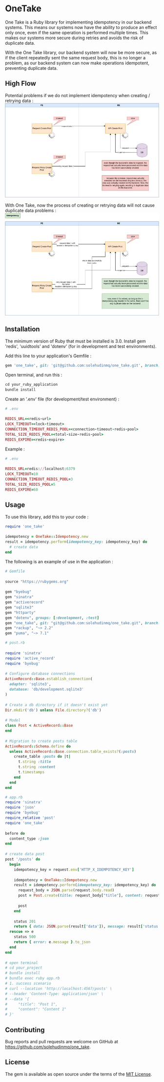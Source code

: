 # OneTake

One Take is a Ruby library for implementing idempotency in our backend systems. This means our systems now have the ability to produce an effect only once, even if the same operation is performed multiple times. This makes our systems more secure during retries and avoids the risk of duplicate data.

With the One Take library, our backend system will now be more secure, as if the client repeatedly sent the same request body, this is no longer a problem, as our backend system can now make operations idempotent, preventing duplicate data.

## High Flow

Potential problems if we do not implement idempotency when creating / retrying data :
![Logo Ruby](https://github.com/solehudinmq/one_take/blob/development/high_flow/One%20Take-problem.jpg)

With One Take, now the process of creating or retrying data will not cause duplicate data problems :
![Logo Ruby](https://github.com/solehudinmq/one_take/blob/development/high_flow/One%20Take-solution.jpg)

## Installation

The minimum version of Ruby that must be installed is 3.0. Install gem 'redis', 'uuidtools' and 'dotenv' (for in development and test environments).

Add this line to your application's Gemfile :
```ruby
gem 'one_take', git: 'git@github.com:solehudinmq/one_take.git', branch: 'main'
```

Open terminal, and run this :
```ruby
cd your_ruby_application
bundle install
```

Create an '.env' file (for development/test environment) :
```ruby
# .env

REDIS_URL=<redis-url>
LOCK_TIMEOUT=<lock-timeout>
CONNECTION_TIMEOUT_REDIS_POOL=<connection-timeout-redis-pool>
TOTAL_SIZE_REDIS_POOL=<total-size-redis-pool>
REDIS_EXPIRE=<redis-expire>
```

Example : 
```ruby
# .env

REDIS_URL=redis://localhost:6379
LOCK_TIMEOUT=10
CONNECTION_TIMEOUT_REDIS_POOL=3
TOTAL_SIZE_REDIS_POOL=5
REDIS_EXPIRE=60
```

## Usage

To use this library, add this to your code :
```ruby
require 'one_take'

idempotency = OneTake::Idempotency.new
result = idempotency.perform(idempotency_key: idempotency_key) do
  # create data
end
```

The following is an example of use in the application :
```ruby
# Gemfile

source "https://rubygems.org"

gem "byebug"
gem "sinatra"
gem "activerecord"
gem "sqlite3"
gem "httparty"
gem "dotenv", groups: [:development, :test]
gem "one_take", git: "git@github.com:solehudinmq/one_take.git", branch: "main"
gem "rackup", "~> 2.2"
gem "puma", "~> 7.1"
```

```ruby
# post.rb

require 'sinatra'
require 'active_record'
require 'byebug'

# Configure database connections
ActiveRecord::Base.establish_connection(
  adapter: 'sqlite3',
  database: 'db/development.sqlite3'
)

# Create a db directory if it doesn't exist yet
Dir.mkdir('db') unless File.directory?('db')

# Model
class Post < ActiveRecord::Base
end

# Migration to create posts table
ActiveRecord::Schema.define do
  unless ActiveRecord::Base.connection.table_exists?(:posts)
    create_table :posts do |t|
      t.string :title
      t.string :content
      t.timestamps
    end
  end
end
```

```ruby
# app.rb
require 'sinatra'
require 'json'
require 'byebug'
require_relative 'post'
require 'one_take'

before do
  content_type :json
end

# create data post
post '/posts' do
  begin
    idempotency_key = request.env['HTTP_X_IDEMPOTENCY_KEY']
    
    idempotency = OneTake::Idempotency.new
    result = idempotency.perform(idempotency_key: idempotency_key) do
      request_body = JSON.parse(request.body.read)
      post = Post.create(title: request_body["title"], content: request_body["content"])

      post
    end
    
    status 201
    return { data: JSON.parse(result['data']), message: result['status'] }.to_json
  rescue => e
    status 500
    return { error: e.message }.to_json
  end
end

# open terminal
# cd your_project
# bundle install
# bundle exec ruby app.rb
# 1. success scenario
# curl --location 'http://localhost:4567/posts' \
# --header 'Content-Type: application/json' \
# --data '{
#     "title": "Post 1",
#     "content": "Content 1"
# }'
```

## Contributing

Bug reports and pull requests are welcome on GitHub at https://github.com/solehudinmq/one_take.

## License

The gem is available as open source under the terms of the [MIT License](https://opensource.org/licenses/MIT).
